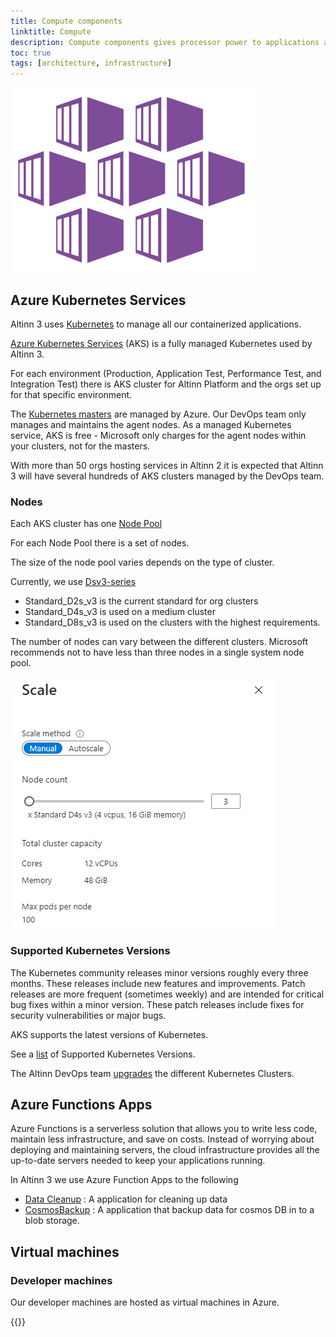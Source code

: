 ```yaml
---
title: Compute components
linktitle: Compute
description: Compute components gives processor power to applications and software.
toc: true
tags: [architecture, infrastructure]
---
```


![Azure Kubernetes Services](akslogo.png "AKS Logo")

## Azure Kubernetes Services

Altinn 3 uses [Kubernetes](https://kubernetes.io/docs/concepts/overview/what-is-kubernetes/) to manage all our containerized applications.

[Azure Kubernetes Services](https://azure.microsoft.com/nb-no/services/kubernetes-service/) (AKS) is a fully managed Kubernetes used by Altinn 3.

For each environment (Production, Application Test, Performance Test, and Integration Test) there is AKS cluster for Altinn Platform and the
orgs set up for that specific environment.

The [Kubernetes masters](https://kubernetes.io/docs/concepts/overview/components/#kube-controller-manager) are managed by Azure. 
Our DevOps team only manages and maintains the agent nodes. As a managed Kubernetes service,
AKS is free - Microsoft only charges for the agent nodes within your clusters, not for the masters.

With more than 50 orgs hosting services in Altinn 2 it is expected that Altinn 3 will have several hundreds of 
AKS clusters managed by the DevOps team. 

### Nodes

Each AKS cluster has one [Node Pool](https://docs.microsoft.com/en-us/azure/aks/use-multiple-node-pools)

For each Node Pool there is a set of nodes.

The size of the node pool varies depends on the type of cluster.

Currently, we use [Dsv3-series](https://docs.microsoft.com/en-us/azure/virtual-machines/dv3-dsv3-series#dsv3-series)

- Standard_D2s_v3 is the current standard for org clusters
- Standard_D4s_v3 is used on a medium cluster
- Standard_D8s_v3 is used on the clusters with the highest requirements.

The number of nodes can vary between the different clusters. Microsoft recommends not to have less than three nodes in
a single system node pool.

![Azure Kubernetes Services](scale.png "Node scaling")

### Supported Kubernetes Versions

The Kubernetes community releases minor versions roughly every three months.
These releases include new features and improvements. Patch releases are more frequent (sometimes weekly) and are intended for 
critical bug fixes within a minor version. These patch releases include fixes for security vulnerabilities or major bugs.

AKS supports the latest versions of Kubernetes.  

See a [list](https://docs.microsoft.com/en-us/azure/aks/supported-kubernetes-versions) of Supported Kubernetes Versions.

The Altinn DevOps team [upgrades](https://docs.microsoft.com/nb-no/azure/aks/upgrade-cluster) the different Kubernetes Clusters. 

## Azure Functions Apps

Azure Functions is a serverless solution that allows you to write less code, maintain less infrastructure, and save on costs. 
Instead of worrying about deploying and maintaining servers, the cloud infrastructure provides all the up-to-date servers needed to keep your applications running.

In Altinn 3 we use Azure Function Apps to the following

- [Data Cleanup](https://github.com/Altinn/altinn-studio/tree/master/src/Altinn.Platform/Altinn.Platform.Storage/DataCleanup) : A application for cleaning up data
- [CosmosBackup](https://github.com/Altinn/altinn-studio/tree/master/src/Altinn.Platform/Altinn.Platform.Storage/CosmosBackup)  : A application that backup data for cosmos DB in to a blob storage.
  
## Virtual machines

### Developer machines

Our developer machines are hosted as virtual machines in Azure.

{{<children>}}
